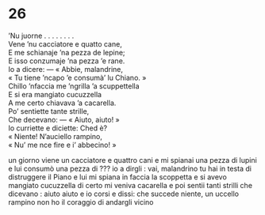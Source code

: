 # 26  
  
’Nu juorne . . . . . . . .  
Vene ’nu cacciatore e quatto cane,  
E me schianaje ’na pezza de lepine;  
E isso conzumaje ’na pezza ’e rane.  
Io a dicere: — « Abbie, malandrine,  
« Tu tiene ’ncapo ’e consumà’ lu Chiano. »  
Chillo ’nfaccia me ’ngrilla ’a scuppettella  
E si era mangiato cucuzzella  
A me certo chiavava ’a cacarella.  
Po’ sentiette tante strille,  
Che decevano: — « Aiuto, aiuto! »  
Io curriette e diciette: Ched è?  
« Niente! N’auciello rampino,  
« Nu’ me nce fire e i’ abbecino! »  

un giorno
viene un cacciatore e quattro cani
e mi spianai una pezza di lupini
e lui consumò una pezza di ???
io a dirgli : vai, malandrino
tu hai in testa di distruggere il Piano
e lui mi spiana in faccia la scoppetta
e si avevo mangiato cucuzzella
di certo mi veniva cacarella
e poi sentii tanti strilli
che dicevano : aiuto aiuto
e io corsi e dissi: che succede
niente, un uccello rampino
non ho il coraggio di andargli vicino
